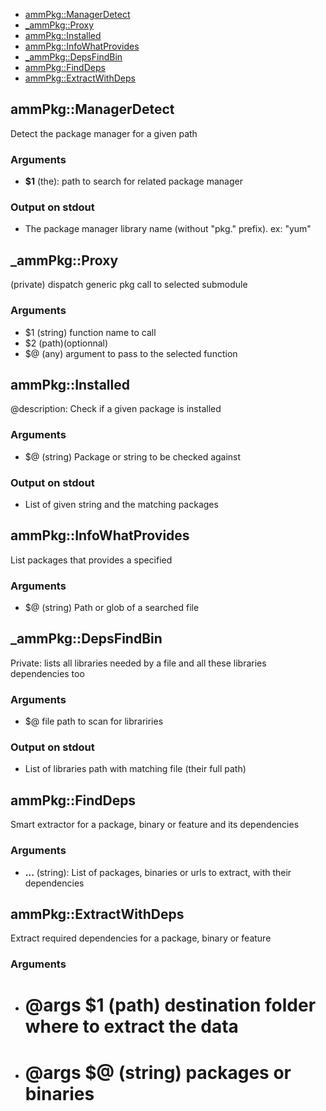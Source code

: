 
* [ammPkg::ManagerDetect](#ammPkgManagerDetect)
* [_ammPkg::Proxy](#_ammPkgProxy)
* [ammPkg::Installed](#ammPkgInstalled)
* [ammPkg::InfoWhatProvides](#ammPkgInfoWhatProvides)
* [_ammPkg::DepsFindBin](#_ammPkgDepsFindBin)
* [ammPkg::FindDeps](#ammPkgFindDeps)
* [ammPkg::ExtractWithDeps](#ammPkgExtractWithDeps)


## ammPkg::ManagerDetect

Detect the package manager for a given path

### Arguments

* **$1** (the): path to search for related package manager

### Output on stdout

*  The package manager library name (without "pkg." prefix). ex: "yum"

## _ammPkg::Proxy

(private) dispatch generic pkg call to selected submodule

### Arguments

* $1  (string) function name to call
* $2  (path)(optionnal)
* $@  (any) argument to pass to the selected function

## ammPkg::Installed

@description: Check if a given package is installed
### Arguments

* $@  (string) Package or string to be checked against

### Output on stdout

*  List of given string and the matching packages

## ammPkg::InfoWhatProvides

 List packages that provides a specified
### Arguments

* $@  (string) Path or glob of a searched file

## _ammPkg::DepsFindBin

Private: lists all libraries needed by a file and all these libraries dependencies too

### Arguments

* $@  file path to scan for librariries

### Output on stdout

* List of libraries path with matching file (their full path)

## ammPkg::FindDeps

Smart extractor for a package, binary or feature and its dependencies

### Arguments

* **...** (string): List of packages, binaries or urls to extract, with their dependencies

## ammPkg::ExtractWithDeps

 Extract required dependencies for a package, binary or feature

### Arguments

* # @args $1 (path)  destination folder where to extract the data
* # @args $@ (string) packages or binaries

